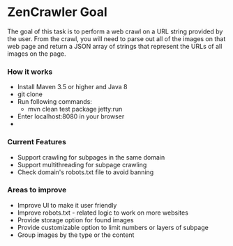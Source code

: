 # ZenCrawler Goal
The goal of this task is to perform a web crawl on a URL string provided by the user. From the crawl, you will need to parse out all of the images on that web page and return a JSON array of strings that represent the URLs of all images on the page.

### How it works
- Install Maven 3.5 or higher and Java 8
- git clone
- Run following commands:
  - mvn clean test package jetty:run
- Enter localhost:8080 in your browser
- 
### Current Features
- Support crawling for subpages in the same domain
- Support multithreading for subpage crawling
- Check domain's robots.txt file to avoid banning

### Areas to improve
- Improve UI to make it user friendly
- Improve robots.txt - related logic to work on more websites
- Provide storage option for found images
- Provide customizable option to limit numbers or layers of subpage
- Group images by the type or the content
